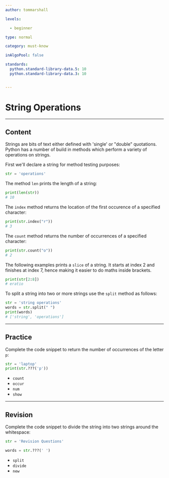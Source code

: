 ```yaml
---
author: tommarshall

levels:

  - beginner

type: normal

category: must-know

inAlgoPool: false

standards:
  python.standard-library-data.5: 10
  python.standard-library-data.3: 10


---
```


# String Operations

---
## Content

Strings are bits of text either defined with 'single' or "double" quotations. Python has a number of build in methods which perform a variety of operations on strings.

First we'll declare a string for method testing purposes:
```python
str = 'operations'
```

The method `len` prints the length of a string:
```python
print(len(str))
# 10
```
The `index` method returns the location of the first occurence of a specified character:
```python
print(str.index("r"))
# 3
```

The `count` method returns the number of occurrences of a specified character:

```python
print(str.count("o"))
# 2
```
The following examples prints a `slice` of a string. It starts at index 2 and finishes at index 7, hence making it easier to do maths inside brackets.
```python
print(str[2:8])
# eratio
```
To split a string into two or more strings use the `split` method as follows:

```python
str = 'string operations'
words = str.split(" ")
print(words)
# ['string', 'operations']

```

---
## Practice

Complete the code snippet to return the number of occurrences of the letter `p`:
```python
str = 'laptop'
print(str.???('p'))
```

* `count`
* `occur`
* `num`
* `show`

---
## Revision

Complete the code snippet to divide the string into two strings around the whitespace:
```python
str = 'Revision Questions'

words = str.???(' ')
```

* `split`
* `divide`
* `new`
